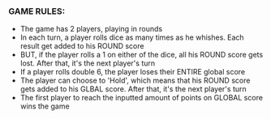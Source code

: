 ### GAME RULES:

- The game has 2 players, playing in rounds
- In each turn, a player rolls dice as many times as he whishes. Each result get added to his ROUND score
- BUT, if the player rolls a 1 on either of the dice, all his ROUND score gets lost. After that, it's the next player's turn
- If a player rolls double 6, the player loses their ENTIRE global score
- The player can choose to 'Hold', which means that his ROUND score gets added to his GLBAL score. After that, it's the next player's turn
- The first player to reach the inputted amount of points on GLOBAL score wins the game
